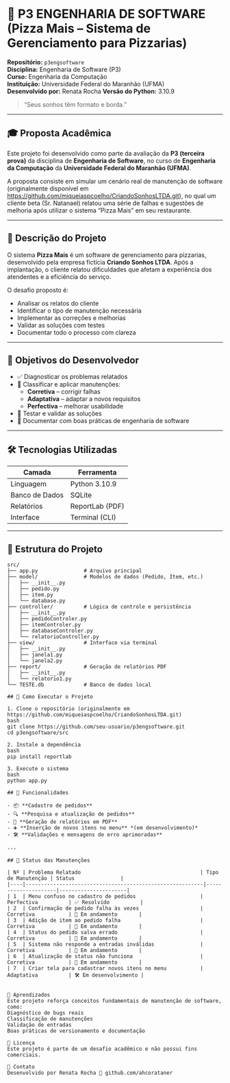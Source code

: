 # 🍕 P3 ENGENHARIA DE SOFTWARE (Pizza Mais – Sistema de Gerenciamento para Pizzarias)

**Repositório:** `p3engsoftware`  
**Disciplina:** Engenharia de Software (P3)  
**Curso:** Engenharia da Computação  
**Instituição:** Universidade Federal do Maranhão (UFMA)  
**Desenvolvido por:** Renata Rocha
**Versão do Python:** 3.10.9

> “Seus sonhos têm formato e borda.”

---

## 🎓 Proposta Acadêmica

Este projeto foi desenvolvido como parte da avaliação da **P3 (terceira prova)** da disciplina de **Engenharia de Software**, no curso de **Engenharia da Computação** da **Universidade Federal do Maranhão (UFMA)**.

A proposta consiste em simular um cenário real de manutenção de software (originalmente disponível em https://github.com/miqueiaspcoelho/CriandoSonhosLTDA.git), no qual um cliente beta (Sr. Natanael) relatou uma série de falhas e sugestões de melhoria após utilizar o sistema “Pizza Mais” em seu restaurante.

---

## 📘 Descrição do Projeto

O sistema **Pizza Mais** é um software de gerenciamento para pizzarias, desenvolvido pela empresa fictícia **Criando Sonhos LTDA**. Após a implantação, o cliente relatou dificuldades que afetam a experiência dos atendentes e a eficiência do serviço.

O desafio proposto é:

- Analisar os relatos do cliente
- Identificar o tipo de manutenção necessária
- Implementar as correções e melhorias
- Validar as soluções com testes
- Documentar todo o processo com clareza

---

## 🧩 Objetivos do Desenvolvedor

- ✅ Diagnosticar os problemas relatados
- 🔧 Classificar e aplicar manutenções:
  - **Corretiva** – corrigir falhas
  - **Adaptativa** – adaptar a novos requisitos
  - **Perfectiva** – melhorar usabilidade
- 🧪 Testar e validar as soluções
- 📝 Documentar com boas práticas de engenharia de software

---

## 🛠️ Tecnologias Utilizadas

| Camada        | Ferramenta         |
|---------------|--------------------|
| Linguagem     | Python 3.10.9      |
| Banco de Dados| SQLite             |
| Relatórios    | ReportLab (PDF)    |
| Interface     | Terminal (CLI)     |

---

## 📁 Estrutura do Projeto

```plaintext
src/
├── app.py               # Arquivo principal
├── model/               # Modelos de dados (Pedido, Item, etc.)
│   ├── __init__.py
│   ├── pedido.py
│   ├── item.py
│   └── database.py
├── controller/          # Lógica de controle e persistência
│   ├── __init__.py
│   ├── pedidoControler.py
│   ├── itemControler.py
│   ├── databaseControler.py
│   └── relatorioController.py
├── view/                # Interface via terminal
│   ├── __init__.py
│   ├── janela1.py
│   └── janela2.py
├── report/              # Geração de relatórios PDF
│   ├── __init__.py
│   └── relatorio1.py
└── TESTE.db             # Banco de dados local

## 🚀 Como Executar o Projeto

1. Clone o repositório (originalmente em https://github.com/miqueiaspcoelho/CriandoSonhosLTDA.git)
bash
git clone https://github.com/seu-usuario/p3engsoftware.git
cd p3engsoftware/src

2. Instale a dependência
bash
pip install reportlab

3. Execute o sistema
bash
python app.py

## 🧪 Funcionalidades

- 📦 **Cadastro de pedidos**
- 🔍 **Pesquisa e atualização de pedidos**
- 📄 **Geração de relatórios em PDF**
- ➕ **Inserção de novos itens no menu** *(em desenvolvimento)*
- 🛠️ **Validações e mensagens de erro aprimoradas**

---

## 📌 Status das Manutenções

| Nº | Problema Relatado                                       | Tipo de Manutenção | Status               |
|----|----------------------------------------------------------|---------------------|----------------------|
| 1  | Menu confuso no cadastro de pedidos                     | Perfectiva          | ✅ Resolvido          |
| 2  | Confirmação de pedido falha às vezes                    | Corretiva           | 🔧 Em andamento       |
| 3  | Adição de item ao pedido falha                          | Corretiva           | 🔧 Em andamento       |
| 4  | Status do pedido salva errado                           | Corretiva           | 🔧 Em andamento       |
| 5  | Sistema não responde a entradas inválidas               | Corretiva           | 🔧 Em andamento       |
| 6  | Atualização de status não funciona                      | Corretiva           | 🔧 Em andamento       |
| 7  | Criar tela para cadastrar novos itens no menu           | Adaptativa          | 🛠️ Em desenvolvimento |


🧠 Aprendizados
Este projeto reforça conceitos fundamentais de manutenção de software, como:
Diagnóstico de bugs reais
Classificação de manutenções
Validação de entradas
Boas práticas de versionamento e documentação

📎 Licença
Este projeto é parte de um desafio acadêmico e não possui fins comerciais.

🤝 Contato
Desenvolvido por Renata Rocha 🔗 github.com/ahcorataner

